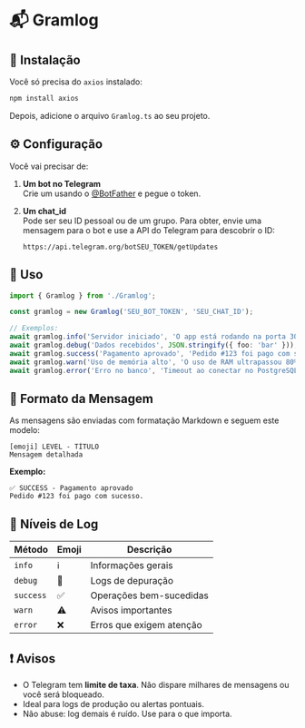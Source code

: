 # 📬 Gramlog

## 🚀 Instalação

Você só precisa do `axios` instalado:

```bash
npm install axios
```

Depois, adicione o arquivo `Gramlog.ts` ao seu projeto.

## ⚙️ Configuração

Você vai precisar de:

1. **Um bot no Telegram**  
   Crie um usando o [@BotFather](https://t.me/BotFather) e pegue o token.

2. **Um chat_id**  
   Pode ser seu ID pessoal ou de um grupo. Para obter, envie uma mensagem para o bot e use a API do Telegram para descobrir o ID:
   
   ```
   https://api.telegram.org/botSEU_TOKEN/getUpdates
   ```

## 🧠 Uso

```ts
import { Gramlog } from './Gramlog';

const gramlog = new Gramlog('SEU_BOT_TOKEN', 'SEU_CHAT_ID');

// Exemplos:
await gramlog.info('Servidor iniciado', 'O app está rodando na porta 3000');
await gramlog.debug('Dados recebidos', JSON.stringify({ foo: 'bar' }));
await gramlog.success('Pagamento aprovado', 'Pedido #123 foi pago com sucesso.');
await gramlog.warn('Uso de memória alto', 'O uso de RAM ultrapassou 80%.');
await gramlog.error('Erro no banco', 'Timeout ao conectar no PostgreSQL.');
```

## 📝 Formato da Mensagem

As mensagens são enviadas com formatação Markdown e seguem este modelo:

```
[emoji] LEVEL - TÍTULO
Mensagem detalhada
```

**Exemplo:**

```
✅ SUCCESS - Pagamento aprovado
Pedido #123 foi pago com sucesso.
```

## 📌 Níveis de Log

| Método         | Emoji | Descrição                    |
|----------------|--------|------------------------------|
| `info`         | ℹ️     | Informações gerais           |
| `debug`        | 🐛     | Logs de depuração            |
| `success`      | ✅     | Operações bem-sucedidas      |
| `warn`         | ⚠️     | Avisos importantes           |
| `error`        | ❌     | Erros que exigem atenção     |

## ❗ Avisos

- O Telegram tem **limite de taxa**. Não dispare milhares de mensagens ou você será bloqueado.
- Ideal para logs de produção ou alertas pontuais.
- Não abuse: log demais é ruído. Use para o que importa.
